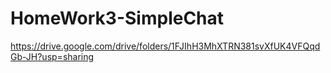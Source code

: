 # HomeWork3-SimpleChat
https://drive.google.com/drive/folders/1FJIhH3MhXTRN381svXfUK4VFQqdGb-JH?usp=sharing

